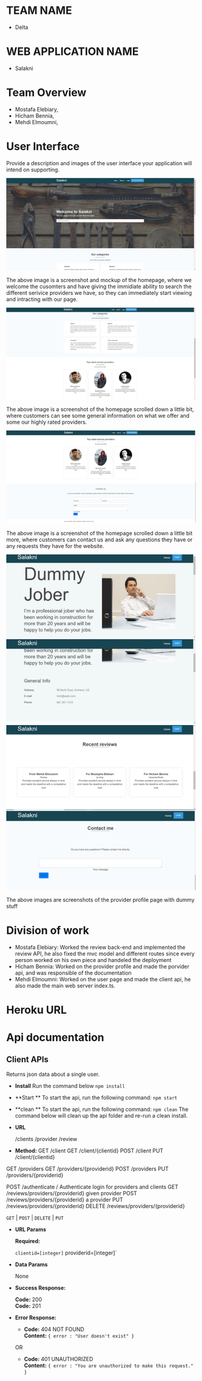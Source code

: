 # TEAM NAME

* Delta

# WEB APPLICATION NAME

* Salakni

# Team Overview

* Mostafa Elebiary,
* Hicham Bennia, 
* Mehdi Elmoumni,

# User Interface

Provide a description and images of the user interface your
application will intend on supporting.

![example image](../imgs/homepage.png)

The above image is a screenshot and mockup of the homepage, where we welcome the cusomters and have giving the immidiate ability to search the different serivice providers we have, so they can immediately start viewing and intracting with our page.

![example image](../imgs/homepage2.png)

The above image is a screenshot of the homepage scrolled down a little bit, where customers can see some general information on what we offer and some our highly rated providers.

![example image](../imgs/homepage3.png)

The above image is a screenshot of the homepage scrolled down a little bit more, where customers can contact us and ask any questions they have or any requests they have for the website.

![example image](../imgs/providerProfile1.PNG)
![example image](../imgs/providerProfile2.PNG)
![example image](../imgs/providerProfile3.PNG)
![example image](../imgs/profilePage5.PNG)

The above images are screenshots of the provider profile page with dummy stuff

# Division of work
* Mostafa Elebiary: Worked the review back-end and implemented the review API,
he also fixed the mvc model and different routes since every person worked on his own piece and handeled the deployment
* Hicham Bennia: Worked on the provider profile and made the porvider api, and was responsible of the documentation
* Mehdi Elmoumni: Worked on the user page and made the client api, he also made the main web server index.ts.

# Heroku URL


# Api documentation
 **Client APIs**
----
  Returns json data about a single user.
  * **Install**
  Run the command below
  `npm install`
  * **Start **
To start the api, run the following command:
  `npm start`
  * **clean **
To start the api, run the following command:
  `npm clean`
  The command below will clean up the api folder and re-run a clean install.

* **URL**

  /clients
  /provider
  /review
  

* **Method:**
  GET /client
GET /client/{clientid} POST /client
PUT /client/{clientid}

GET /providers
GET /providers/{providerid} POST /providers
PUT /providers/{providerid}

POST /authenticate / Authenticate login for providers and clients
GET /reviews/providers/{providerid} given provider
POST /reviews/providers/{providerid} a provider
PUT /reviews/providers/{providerid}
DELETE /reviews/providers/{providerid}


  `GET` | `POST` | `DELETE` | `PUT`
  
*  **URL Params**

   **Required:**
 
   `clientid=[integer]`
   providerid=[integer]`

* **Data Params**

  None

* **Success Response:**

  **Code:** 200 <br />
    **Code:** 201 <br />
 
* **Error Response:**

  * **Code:** 404 NOT FOUND <br />
    **Content:** `{ error : "User doesn't exist" }`

  OR

  * **Code:** 401 UNAUTHORIZED <br />
    **Content:** `{ error : "You are unauthorized to make this request." }`
